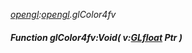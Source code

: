 _[opengl](../../modules/opengl/opengl-module.md):[opengl](../../modules/opengl/opengl-module.md).glColor4fv_
##### Function glColor4fv:Void( v:[GLfloat](../../modules/opengl/opengl-glfloat.md) Ptr )

